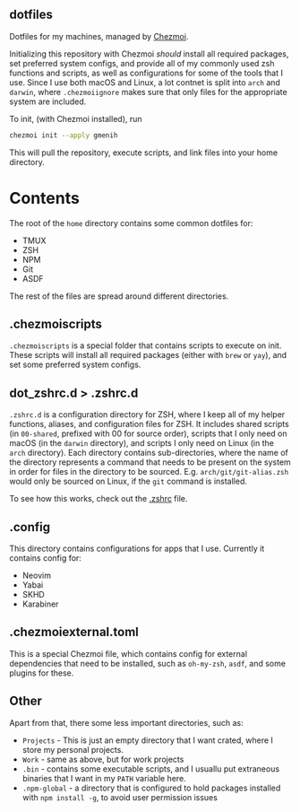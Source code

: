 ## dotfiles

Dotfiles for my machines, managed by [Chezmoi](https://chezmoi.io).

Initializing this repository with Chezmoi _should_ install all required packages, set preferred system configs, and provide all of my commonly used zsh functions and scripts, as well as configurations for some of the tools that I use. Since I use both macOS and Linux, a lot contnet is split into `arch` and `darwin`, where `.chezmoiignore` makes sure that only files for the appropriate system are included.

To init, (with Chezmoi installed), run

```bash
chezmoi init --apply gmenih
```

This will pull the repository, execute scripts, and link files into your home directory.

# Contents

The root of the `home` directory contains some common dotfiles for:

-   TMUX
-   ZSH
-   NPM
-   Git
-   ASDF

The rest of the files are spread around different directories.

## .chezmoiscripts

`.chezmoiscripts` is a special folder that contains scripts to execute on init. These scripts will install all required packages (either with `brew` or `yay`), and set some preferred system configs.

## dot_zshrc.d > .zshrc.d

`.zshrc.d` is a configuration directory for ZSH, where I keep all of my helper functions, aliases, and configuration files for ZSH. It includes shared scripts (in `00-shared`, prefixed with 00 for source order), scripts that I only need on macOS (in the `darwin` directory), and scripts I only need on Linux (in the `arch` directory). Each directory contains sub-directories, where the name of the directory represents a command that needs to be present on the system in order for files in the directory to be sourced. E.g. `arch/git/git-alias.zsh` would only be sourced on Linux, if the `git` command is installed.

To see how this works, check out the [.zshrc](home/dot_zshrc.tmpl) file.

## .config

This directory contains configurations for apps that I use. Currently it contains config for:

-   Neovim
-   Yabai
-   SKHD
-   Karabiner

## .chezmoiexternal.toml

This is a special Chezmoi file, which contains config for external dependencies that need to be installed, such as `oh-my-zsh`, `asdf`, and some plugins for these.

## Other

Apart from that, there some less important directories, such as:

-   `Projects` - This is just an empty directory that I want crated, where I store my personal projects.
-   `Work` - same as above, but for work projects
-   `.bin` - contains some executable scripts, and I usuallu put extraneous binaries that I want in my `PATH` variable here.
-   `.npm-global` - a directory that is configured to hold packages installed with `npm install -g`, to avoid user permission issues
